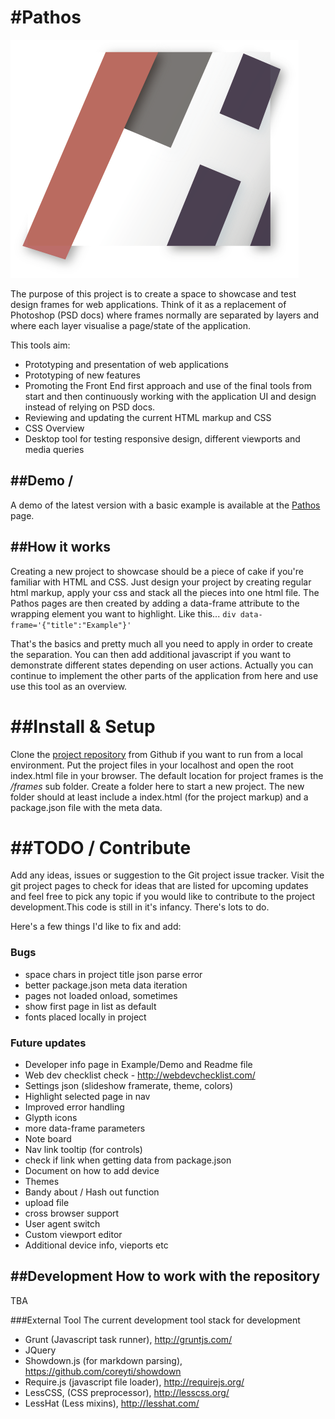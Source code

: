 #Pathos
====================
![Pathos](https://github.com/ImanimalXI/pathos/raw/develop/dev/img/pathos.png)


The purpose of this project is to create a space to showcase and test design frames for web applications.
Think of it as a replacement of Photoshop (PSD docs) where frames normally are separated by layers and where each layer visualise a page/state of the application.

This tools aim:

* Prototyping and presentation of web applications
* Prototyping of new features
* Promoting the Front End first approach and use of the final tools from start and then continuously working with the application UI and design instead of relying on PSD docs.
* Reviewing and updating the current HTML markup and CSS
* CSS Overview
* Desktop tool for testing responsive design, different viewports and media queries

##Demo /
---

A demo of the latest version with a basic example is available at the <a href="http://imanimalxi.github.io/pathos">Pathos</a> page.

##How it works
---
Creating a new project to showcase should be a piece of cake if you're familiar with HTML and CSS.
Just design your project by creating regular html markup, apply your css and stack all the pieces into one html file.
The Pathos pages are then created by adding a data-frame attribute to the wrapping element you want to highlight. Like this...
`div data-frame='{"title":"Example"}'`
   
That's the basics and pretty much all you need to apply in order to create the separation. You can then add additional javascript if you want to demonstrate different states depending on user actions. Actually you can continue to implement the other parts of the application from here and use use this tool as an overview.

##Install & Setup
====================
 Clone the <a href="https://github.com/ImanimalXI/pathos">project repository</a> from Github if you want to run from a local environment.
Put the project files in your localhost and open the root index.html file in your browser.
The default location for project frames is the <i>/frames</i> sub folder. Create a folder here to start a new project.
The new folder should at least include a index.html (for the project markup) and a package.json file with the meta data.


##TODO / Contribute
====================
Add any ideas, issues or suggestion to the Git project issue tracker.
Visit the git project pages to check for ideas that are listed for upcoming updates and feel free to pick any topic if you would like to contribute
to the project development.This code is still in it's infancy. There's lots to do.

Here's a few things I'd like to fix and add:

### Bugs
* space chars in project title json parse error
* better package.json meta data iteration
* pages not loaded onload, sometimes
* show first page in list as default
* fonts placed locally in project

### Future updates
* Developer info page in Example/Demo and Readme file
* Web dev checklist check - http://webdevchecklist.com/
* Settings json (slideshow framerate, theme, colors)
* Highlight selected page in nav
* Improved error handling
* Glypth icons
* more data-frame parameters
* Note board
* Nav link tooltip (for controls)
* check if link when getting data from package.json
* Document on how to add device
* Themes
* Bandy about / Hash out function
* upload file
* cross browser support
* User agent switch
* Custom viewport editor
* Additional device info, vieports etc

##Development How to work with the repository
---
TBA

###External Tool
The current development tool stack for development

* Grunt (Javascript task runner), http://gruntjs.com/
* JQuery
* Showdown.js (for markdown parsing), https://github.com/coreyti/showdown
* Require.js (javascript file loader), http://requirejs.org/
* LessCSS, (CSS preprocessor), http://lesscss.org/
* LessHat (Less mixins), http://lesshat.com/
